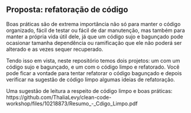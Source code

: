 <h2>Proposta: refatoração de código</h2>
<p>
Boas práticas são de extrema importância não só para manter o código organizado, fácil de testar ou fácil de dar manutenção, mas também para manter a própria 
vida útil dele, já que um código sujo e bagunçado pode ocasionar tamanha dependência ou ramificação que ele não poderá ser alterado e as vezes sequer recuperado.
</p>
<p>
Tendo isso em vista, neste repositório temos dois projetos: um com um código sujo e bagunçado, e um com o código limpo e refatorado. Você pode ficar a vontade para tentar refatorar o código bagunçado e depois verificar na sugestão de código limpo algumas ideias de refatoração.
</p>
<p>Uma sugestão de leitura a respeito de código limpo e boas práticas: <br>
  https://github.com/ThaliaLevy/clean-code-workshop/files/10218873/Resumo_-_Cdigo_Limpo.pdf
</p>
